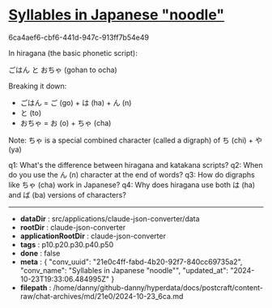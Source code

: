 # [Syllables in Japanese "noodle"](https://claude.ai/chat/21e0c4ff-fabd-4b20-92f7-840cc69735a2)

6ca4aef6-cbf6-441d-947c-913ff7b54e49

 In hiragana (the basic phonetic script):

ごはん と おちゃ
(gohan to ocha)

Breaking it down:
- ごはん = ご (go) + は (ha) + ん (n)
- と (to)
- おちゃ = お (o) + ちゃ (cha)

Note: ちゃ is a special combined character (called a digraph) of ち (chi) + や (ya)

q1: What's the difference between hiragana and katakana scripts?
q2: When do you use the ん (n) character at the end of words?
q3: How do digraphs like ちゃ (cha) work in Japanese?
q4: Why does hiragana use both は (ha) and ば (ba) versions of characters?

---

* **dataDir** : src/applications/claude-json-converter/data
* **rootDir** : claude-json-converter
* **applicationRootDir** : claude-json-converter
* **tags** : p10.p20.p30.p40.p50
* **done** : false
* **meta** : {
  "conv_uuid": "21e0c4ff-fabd-4b20-92f7-840cc69735a2",
  "conv_name": "Syllables in Japanese \"noodle\"",
  "updated_at": "2024-10-23T19:33:06.484995Z"
}
* **filepath** : /home/danny/github-danny/hyperdata/docs/postcraft/content-raw/chat-archives/md/21e0/2024-10-23_6ca.md